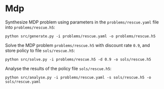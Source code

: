 # Mdp

Synthesize MDP problem using parameters in the ```problems/rescue.yaml``` file into  ```problems/rescue.h5```:
```
python src/generate.py -i problems/rescue.yaml -o problems/rescue.h5
```

Solve the MDP problem ```problems/rescue.h5``` with discount rate ```0.9```, and store policy to file ```sols/rescue.h5```:
```
python src/solve.py -i problems/rescue.h5 -d 0.9 -o sols/rescue.h5
```

Analyse the results of the policy file ```sols/rescue.h5```:
```
python src/analyse.py -i problems/rescue.yaml -s sols/rescue.h5 -o sols/rescue.yaml
```
